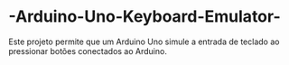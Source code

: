 # -Arduino-Uno-Keyboard-Emulator-
Este projeto permite que um Arduino Uno simule a entrada de teclado ao pressionar botões conectados ao Arduino. 
